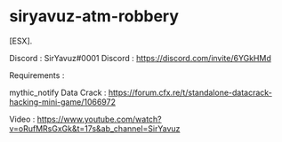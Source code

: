# siryavuz-atm-robbery
[ESX].

 Discord : SirYavuz#0001
 Discord : https://discord.com/invite/6YGkHMd
 
 Requirements : 
 
 mythic_notify
 Data Crack : https://forum.cfx.re/t/standalone-datacrack-hacking-mini-game/1066972
 
 Video : https://www.youtube.com/watch?v=oRufMRsGxGk&t=17s&ab_channel=SirYavuz
 
